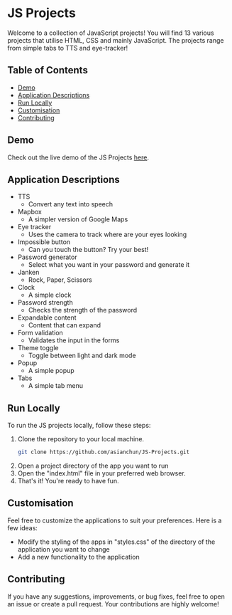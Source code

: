 # JS Projects

Welcome to a collection of JavaScript projects! You will find 13 various projects that utilise HTML, CSS and mainly JavaScript. The projects range from simple tabs to TTS and eye-tracker!

## Table of Contents

- [Demo](#demo)
- [Application Descriptions](#application-descriptions)
- [Run Locally](#run-locally)
- [Customisation](#customisation)
- [Contributing](#contributing)

## Demo

Check out the live demo of the JS Projects [here](#).

## Application Descriptions

- TTS
   - Convert any text into speech
- Mapbox
   - A simpler version of Google Maps
- Eye tracker
   - Uses the camera to track where are your eyes looking
- Impossible button
   - Can you touch the button? Try your best!
- Password generator
   - Select what you want in your password and generate it
- Janken
   - Rock, Paper, Scissors
- Clock
   - A simple clock
- Password strength
   - Checks the strength of the password
- Expandable content
   - Content that can expand
- Form validation
   - Validates the input in the forms
- Theme toggle
   - Toggle between light and dark mode
- Popup
   - A simple popup
- Tabs
   - A simple tab menu

## Run Locally

To run the JS projects locally, follow these steps:

1. Clone the repository to your local machine.
   ```bash
   git clone https://github.com/asianchun/JS-Projects.git
   ```
2. Open a project directory of the app you want to run
3. Open the "index.html" file in your preferred web browser.                            
4. That's it! You're ready to have fun.

## Customisation

Feel free to customize the applications to suit your preferences. Here is a few ideas:

- Modify the styling of the apps in "styles.css" of the directory of the application you want to change
- Add a new functionality to the application

## Contributing

If you have any suggestions, improvements, or bug fixes, feel free to open an issue or create a pull request. Your contributions are highly welcome!


